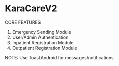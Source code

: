 # KaraCareV2


CORE FEATURES
1. Emergency Sending Module
2. User/Admin Authentication
3. Inpatient Registration Module
4. Outpatient Registration Module

NOTE:
Use ToastAndroid for messages/notifications
